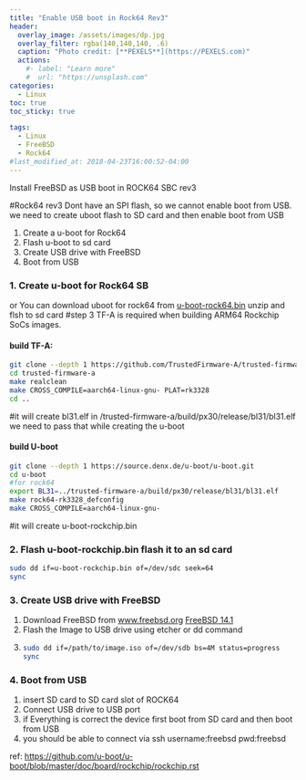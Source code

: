 ```yaml
---
title: "Enable USB boot in Rock64 Rev3"
header:
  overlay_image: /assets/images/dp.jpg
  overlay_filter: rgba(140,140,140, .6)
  caption: "Photo credit: [**PEXELS**](https://PEXELS.com)"
  actions:
    #- label: "Learn more"
    #  url: "https://unsplash.com"
categories:
  - Linux
toc: true
toc_sticky: true

tags:
  - Linux
  - FreeBSD
  - Rock64
#last_modified_at: 2018-04-23T16:00:52-04:00
---
```


Install FreeBSD as USB boot in ROCK64 SBC rev3

#Rock64 rev3 Dont have an SPI flash, so we cannot enable boot from USB. we need to create uboot flash to SD card and then enable boot from USB

1. Create a u-boot for Rock64
2. Flash u-boot to sd card
3. Create USB drive with FreeBSD
4. Boot from USB



### 1. Create u-boot for Rock64 SB
or You can download uboot for rock64 from [u-boot-rock64.bin](../assets/other/u-boot-rockchip.bin.zip)
   unzip and flsh to sd card #step 3
TF-A is required when building ARM64 Rockchip SoCs images.
#### build TF-A:

```bash
git clone --depth 1 https://github.com/TrustedFirmware-A/trusted-firmware-a.git
cd trusted-firmware-a
make realclean
make CROSS_COMPILE=aarch64-linux-gnu- PLAT=rk3328
cd ..
```
#it will create bl31.elf in /trusted-firmware-a/build/px30/release/bl31/bl31.elf
we need to pass that while creating the u-boot

#### build U-boot
```bash
git clone --depth 1 https://source.denx.de/u-boot/u-boot.git
cd u-boot
#for rock64
export BL31=../trusted-firmware-a/build/px30/release/bl31/bl31.elf
make rock64-rk3328_defconfig
make CROSS_COMPILE=aarch64-linux-gnu-
```
#it will create  u-boot-rockchip.bin

### 2. Flash u-boot-rockchip.bin flash it to an sd card

```bash
sudo dd if=u-boot-rockchip.bin of=/dev/sdc seek=64
sync
```
### 3. Create USB drive with FreeBSD
1. Download FreeBSD from www.freebsd.org
[FreeBSD 14.1](https://download.freebsd.org/releases/arm64/aarch64/ISO-IMAGES/14.1/)
2. Flash the Image to USB drive using etcher or dd command
3. ```bash
   sudo dd if=/path/to/image.iso of=/dev/sdb bs=4M status=progress
   sync
   ```

### 4. Boot from USB

1. insert SD card to SD card slot of ROCK64
2. Connect USB drive to USB port
3. if Everything is correct the device first boot from SD card and then boot from USB
4. you should be able to connect via ssh
   username:freebsd
   pwd:freebsd


ref: https://github.com/u-boot/u-boot/blob/master/doc/board/rockchip/rockchip.rst









